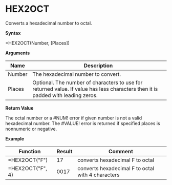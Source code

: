 # HEX2OCT

Converts a hexadecimal number to octal.

**Syntax**

=HEX2OCT(Number, \[Places\])

**Arguments**

| Name   | Description                                                                                                                      |
|--------|----------------------------------------------------------------------------------------------------------------------------------|
| Number | The hexadecimal number to convert.                                                                                               |
| Places | Optional. The number of characters to use for returned value. If value has less characters then it is padded with leading zeros. |

**Return Value**

The octal number or a \#NUM! error if given number is not a valid
hexadecimal number. The \#VALUE! error is returned if specified places
is nonnumeric or negative.

**Example**

| Function         | Result | Comment                                           |
|------------------|--------|---------------------------------------------------|
| =HEX2OCT("F")    | 17     | converts hexadecimal F to octal                   |
| =HEX2OCT("F", 4) | 0017   | converts hexadecimal F to octal with 4 characters |
